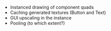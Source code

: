 - Instanced drawing of component quads
- Caching generated textures (Button and Text)
- GUI upscaling in the instance
- Pooling (to which extent?)